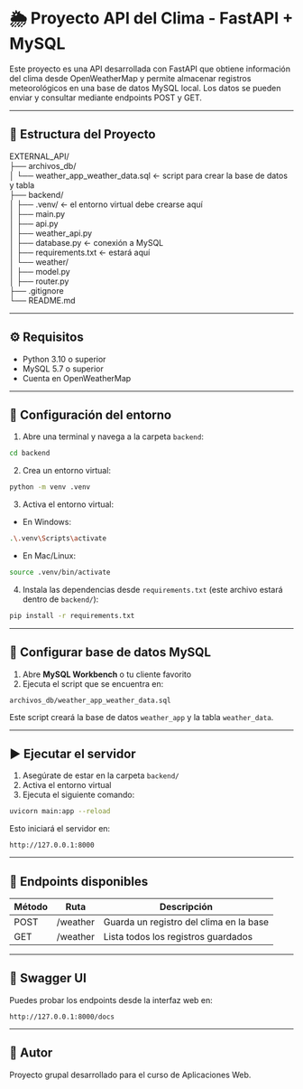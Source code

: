 # 🌦 Proyecto API del Clima - FastAPI + MySQL

Este proyecto es una API desarrollada con FastAPI que obtiene información del clima desde OpenWeatherMap y permite almacenar registros meteorológicos en una base de datos MySQL local. Los datos se pueden enviar y consultar mediante endpoints POST y GET.

---

## 📁 Estructura del Proyecto

EXTERNAL_API/  
├── archivos_db/  
│   └── weather_app_weather_data.sql ← script para crear la base de datos y tabla  
├── backend/  
│   ├── .venv/ ← el entorno virtual debe crearse aquí  
│   ├── main.py  
│   ├── api.py  
│   ├── weather_api.py  
│   ├── database.py ← conexión a MySQL  
│   ├── requirements.txt ← estará aquí  
│   └── weather/  
│       ├── model.py  
│       ├── router.py  
├── .gitignore  
└── README.md

---

## ⚙️ Requisitos

- Python 3.10 o superior  
- MySQL 5.7 o superior  
- Cuenta en OpenWeatherMap

---

## 🚀 Configuración del entorno

1. Abre una terminal y navega a la carpeta `backend`:

```bash
cd backend
```

2. Crea un entorno virtual:

```bash
python -m venv .venv
```

3. Activa el entorno virtual:

- En Windows:

```bash
.\.venv\Scripts\activate
```

- En Mac/Linux:

```bash
source .venv/bin/activate
```

4. Instala las dependencias desde `requirements.txt` (este archivo estará dentro de `backend/`):

```bash
pip install -r requirements.txt
```

---

## 🧪 Configurar base de datos MySQL

1. Abre **MySQL Workbench** o tu cliente favorito  
2. Ejecuta el script que se encuentra en:

```
archivos_db/weather_app_weather_data.sql
```

Este script creará la base de datos `weather_app` y la tabla `weather_data`.

---

## ▶️ Ejecutar el servidor

1. Asegúrate de estar en la carpeta `backend/`  
2. Activa el entorno virtual  
3. Ejecuta el siguiente comando:

```bash
uvicorn main:app --reload
```

Esto iniciará el servidor en:

```
http://127.0.0.1:8000
```

---

## 🧭 Endpoints disponibles

| Método | Ruta       | Descripción                                 |
|--------|------------|---------------------------------------------|
| POST   | /weather   | Guarda un registro del clima en la base     |
| GET    | /weather   | Lista todos los registros guardados         |

---

## 🧪 Swagger UI

Puedes probar los endpoints desde la interfaz web en:

```
http://127.0.0.1:8000/docs
```

---

## 🧊 Autor

Proyecto grupal desarrollado para el curso de Aplicaciones Web.
